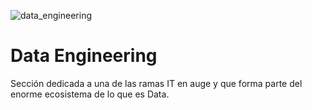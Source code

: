 ![data_engineering](https://github.com/user-attachments/assets/e75a87fb-4744-4500-9047-6668c1437c24)
# Data Engineering
Sección dedicada a una de las ramas IT en auge y que forma parte del enorme ecosistema de lo que es Data.

